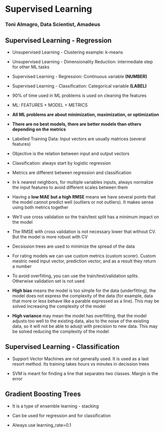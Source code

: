 # Supervised Learning
### Toni Almagro, Data Scientist, Amadeus

## Supervised Learning - Regression

* Unsupervised Learning - Clustering example: k-means

* Unsupervised Learning - Dimensionality Reduction: intermediate step for other ML tasks

* Supervised Learning - Regression: Continuous variable **(NUMBER)**

* Supervised Learning - Classification: Categorical variable **(LABEL)**

* 90% of time used in ML problems is used on cleaning the features

* ML: FEATURES + MODEL + METRICS

* **All ML problems are about minimization, maximization, or optimization**

* **There are no best models, there are better models than others depending on the metrics**

* Labelled Training Data: Input vectors are usually matrices (several features)

* Objective is the relation between input and output vectors

* Classification: always start by logistic regression

* Metrics are different between regression and classification

* In k nearest neighbors, for multiple variables inputs, always normalize the input features to avoid different scales between them

* Having a **low MAE but a high RMSE** means we have several points that the model cannot predict well (outliers or not outliers). It makes sense using both metrics together

* We'll use cross validation so the train/test split has a minimum impact on the model

* The RMSE with cross validation is not necessary lower that without CV. But the model is more robust with CV

* Decsission trees are used to minimize the spread of the data

* For rating models we can use custom metrics (custom scorer). Custom mestric need input vector, prediction vector, and as a result they return a number

* To avoid overfiiting, you can use the train/test/validation splits. Otherwise validation set is not used

* **High bias** means the model is too simple for the data (underfitting), the model does not express the complexity of the data (for example, data that more or less behave like a parable expressed as a line). This may be solved increasing the complexity of the model

* **High variance** may mean the model has overfitting, that the model adjusts too well to the existing data, also to the noise of the existing data, so it will not be able to adusjt with precision to new data. This may be solved reducing the complexity of the model

## Supervised Learning - Classification

* Support Vector Machines are not generally used. It is used as a last resort method. Its training takes hours vs minutes in decission trees

* SVM is meant for finding a line that separates two classes. Margin is the error

## Gradient Boosting Trees

* It is a type of ensemble learning - stacking

* Can be used for regression and for classification

* Always use learning_rate=0.1

